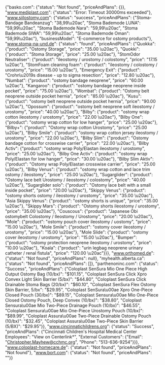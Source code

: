 {"basko.com": {"status": "Not found", "priceAndPlans": {}}, "www.mediplast.com": {"status": "Error: Timeout 30000ms exceeded"}, "www.siilostomy.com": {"status": "success", "priceAndPlans": {"Stoma-Bandage Bandeanzug": "38,99\u20ac", "Stoma Bademode LUNA": "59,99\u20ac", "Stoma Bademode Nara": "59,99\u20ac", "Stoma Bademode SIWA": "59,99\u20ac", "Stoma Bademode Oman": "59,99\u20ac"}, "businessModel": "E-commerce for ostomy products"}, "www.stoma-na-und.de": {"status": "found", "priceAndPlans": {"Quokka": {"product": "Ostomy Storage", "price": "35.00 \u20ac"}, "Quokki": {"product": "Stoma Storage", "price": "25.00 \u20ac"}, "StomOdor Neutraliser": {"product": "ileostomy / urostomy / colostomy", "price": "17.15 \u20ac"}, "StomFoam cleaning foam": {"product": "ileostomy / colostomy / urostomy", "price": "15.00 \u20ac"}, "Emergency Exit": {"product": "Crohn\u2019s disease - up to sigma resection", "price": "12.80 \u20ac"}, "Numbat": {"product": "ostomy bandage neoprene", "price": "60.00 \u20ac"}, "Kangaroo": {"product": "ostomy bandage neoprene inside pocket", "price": "75.00 \u20ac"}, "Wombat": {"product": "Ostomy belt neoprene outside pocket hernia", "price": "85.00 \u20ac"}, "Kusu": {"product": "ostomy belt neoprene outside pocket hernia", "price": "90.00 \u20ac"}, "Opossum": {"product": "ostomy belt neoprene soft ileostomy / urostomy", "price": "40.00 \u20ac"}, "Bilby": {"product": "ostomy wrap cotton ileostomy / urostomy", "price": "22.00 \u20ac"}, "Bilby One": {"product": "ostomy wrap cotton for low hanger", "price": "25.00 \u20ac"}, "Bilby+": {"product": "Ostomy wrap cotton Urostomy", "price": "25.00 \u20ac"}, "Bilby Smile": {"product": "ostomy wrap cotton jersey ileostomy / urostomy", "price": "22.00 \u20ac"}, "Bilby Slim": {"product": "Ostomy bandage cotton for crosswise carrier", "price": "22.00 \u20ac"}, "Bilby Activ": {"product": "ostomy wrap Poly/Elastan ileostomy / urostomy", "price": "25.00 \u20ac"}, "Bilby One Activ": {"product": "ostomy wrap Poly/Elastan for low hanger", "price": "30.00 \u20ac"}, "Bilby Slim Aktiv": {"product": "Ostomy wrap Poly/Elastan crosswise carrier", "price": "25.00 \u20ac"}, "Bilby Venus": {"product": "ostomy wrap cotton and lace trim ostomy / ileostomy", "price": "25.00 \u20ac"}, "Sugarglider": {"product": "Ostomy lace belt Urostomy / ileostomy / colostomy", "price": "40.00 \u20ac"}, "Sugarglider solo": {"product": "Ostomy lace belt with a small inside pocket", "price": "20.00 \u20ac"}, "Skippy Venus": {"product": "ostomy shorts ostomy / ileostomy / urostomy", "price": "35.00 \u20ac"}, "Asia Skippy Venus": {"product": "ostomy shorts is unique", "price": "35.00 \u20ac"}, "Skippy Mars": {"product": "Ostomy shorts ileostomy / urostomy", "price": "35.00 \u20ac"}, "Couscous": {"product": "Japanese Obi ostomybelt Colostomy / Ileostomy / Urostomy", "price": "20.00 \u20ac"}, "Mole": {"product": "ostomy pouch cover ileostomy / uostomy", "price": "15.00 \u20ac"}, "Mole Smile": {"product": "ostomy cover ileostomy / urostomy", "price": "15.00 \u20ac"}, "Mole Slide": {"product": "ostomy cover ileostomy / urostomy", "price": "15.00 \u20ac"}, "Bumper": {"product": "ostomy protection neoprene ileostomy / urostomy", "price": "10.00 \u20ac"}, "Koala": {"product": "urin legbag neoprene urinary catheter / renal fistula", "price": "120.00 \u20ac"}}}, "www.orthomed.de": {"status": "Not found", "priceAndPlans": null}, "myhealth.alberta.ca": {"status": "Not found", "priceAndPlans": []}, "parthenoninc.com": {"status": "Success", "priceAndPlans": {"Coloplast SenSura Mio One Piece High Output Ostomy Bag (10/bx)": "$101.15", "Coloplast SenSura Click Xpro Convex Light Skin Barrier (5/bx)": "$44.80", "Coloplast SenSura Click Drainable Stoma Bags (20/bx)": "$60.10", "Coloplast SenSura Flex Ostomy Skin Barrier, 5/bx": "$29.95", "Coloplast SenSura\u00ae Xpro One-Piece Closed Pouch (30/bx)": "$89.15", "Coloplast Sensura\u00ae Mio One-Piece Closed Ostomy Pouch, Deep Convex (10/bx)": "$38.80", "Coloplast Sensura\u00ae Mio Two-Piece Drainage Pouch (10/bx)": "$46.55", "Coloplast Sensura\u00ae Mio One-Piece Urostomy Pouch (10/bx)": "$89.99", "Coloplast Assura\u00ae Two-Piece Drainable Ostomy Pouch (10/bx)": "$32.45", "Coloplast Assura\u00ae Two-Piece Skin Barrier (5/BX)": "$29.95"}}, "www.cincinnatichildrens.org": {"status": "Success", "priceAndPlans": {"Cincinnati Children's Hospital Medical Center Employees": "View on Centerlink*", "External Customers": {"Email": "Christopher.Mayhew@cchmc.org", "Phone": "513-636-9254"}}}, "www.coloplast-homecare.de": {"status": "Not found", "priceAndPlans": "Not found"}, "www.bort.com": {"status": "Not found", "priceAndPlans": ""}}